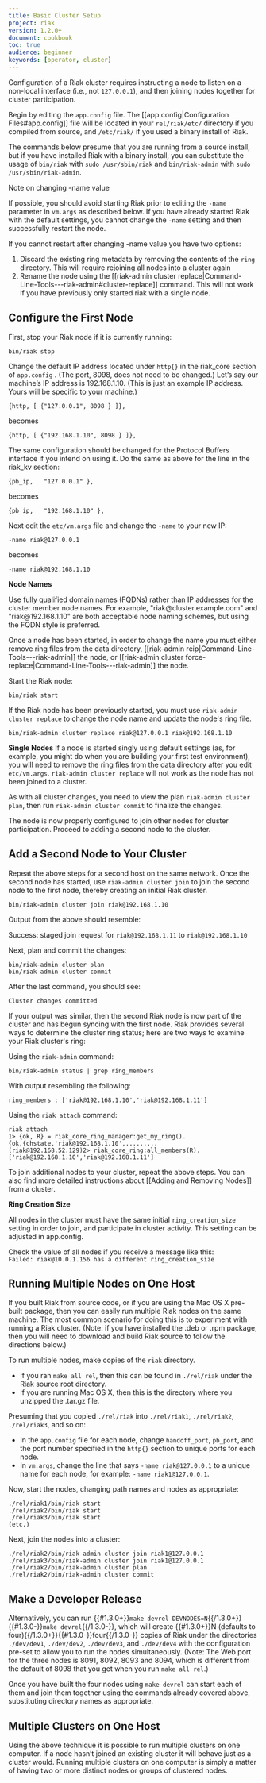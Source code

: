 ```yaml
---
title: Basic Cluster Setup
project: riak
version: 1.2.0+
document: cookbook
toc: true
audience: beginner
keywords: [operator, cluster]
---
```


Configuration of a Riak cluster requires instructing a node to listen on
a non-local interface (i.e., not `127.0.0.1`), and then joining nodes
together for cluster participation.

Begin by editing the `app.config` file. The [[app.config|Configuration Files#app.config]]
file will be located in your `rel/riak/etc/` directory if you compiled
from source, and `/etc/riak/` if you used a binary install of Riak.

The commands below presume that you are running from a source install,
but if you have installed Riak with a binary install, you can substitute
the usage of `bin/riak` with `sudo /usr/sbin/riak` and `bin/riak-admin`
with `sudo /usr/sbin/riak-admin`.

<div class="info"><div class="title">Note on changing -name value</div>
<p>If possible, you should avoid starting Riak prior to editing the
<code>-name</code> parameter in <code>vm.args</code> as described below. If
you have already started Riak with the default settings, you cannot change
the <code>-name</code> setting and then successfully restart the
node.</p>
If you cannot restart after changing -name value you have two options:
<ol>
<li>Discard the existing ring metadata by removing the contents of
the <code>ring</code> directory. This will require rejoining all nodes into
a cluster again</li>
<li>Rename the node using the [[riak-admin cluster replace|Command-Line-Tools---riak-admin#cluster-replace]] command. This will not work if you have previously only started riak with a single node.</li>
</ol>
</div>

Configure the First Node
------------------------

First, stop your Riak node if it is currently running:

    bin/riak stop

Change the default IP address located under `http{}` in the riak_core
section of `app.config` . (The port, 8098, does not need to be changed.)
Let’s say our machine’s IP address is 192.168.1.10. (This is just an
example IP address. Yours will be specific to your machine.)

    {http, [ {"127.0.0.1", 8098 } ]},

becomes

    {http, [ {"192.168.1.10", 8098 } ]},

The same configuration should be changed for the Protocol Buffers interface if you intend on using it. Do the same as above for the line in the riak_kv section:

    {pb_ip,   "127.0.0.1" },

becomes

    {pb_ip,   "192.168.1.10" },


Next edit the `etc/vm.args` file and change the `-name` to your new IP:

    -name riak@127.0.0.1

becomes

    -name riak@192.168.1.10

<div class="info">
<strong>Node Names</strong>
<p>Use fully qualified domain names (FQDNs) rather than IP addresses
for the cluster member node names. For example, "riak@cluster.example.com" and "riak@192.168.1.10" are both acceptable node naming schemes, but using the FQDN style is preferred.</p>
<p>Once a node has been started, in order to change the name you must either remove ring files from the data directory, [[riak-admin reip|Command-Line-Tools---riak-admin]] the node, or [[riak-admin cluster force-replace|Command-Line-Tools---riak-admin]] the node.
</p>
</div>

Start the Riak node:

    bin/riak start

If the Riak node has been previously started, you must use
`riak-admin cluster replace` to change the node name and
update the node's ring file.

    bin/riak-admin cluster replace riak@127.0.0.1 riak@192.168.1.10

<div class="info">
<strong>Single Nodes</strong>
If a node is started singly using default settings (as, for example,
you might do when you are building your first test environment), you
will need to remove the ring files from the data directory after you edit
<code>etc/vm.args</code>. <code>riak-admin cluster replace</code> will not work as the node
has not been joined to a cluster.
</div>

As with all cluster changes, you need to view the plan `riak-admin cluster plan`,
then run `riak-admin cluster commit` to finalize the changes.

The node is now properly configured to join other nodes for cluster
participation. Proceed to adding a second node to the cluster.

Add a Second Node to Your Cluster
---------------------------------

Repeat the above steps for a second host on the same network. Once the
second node has started, use `riak-admin cluster join` to join the second node
to the first node, thereby creating an initial Riak cluster.

    bin/riak-admin cluster join riak@192.168.1.10

Output from the above should resemble:

Success: staged join request for `riak@192.168.1.11` to `riak@192.168.1.10`

Next, plan and commit the changes:

    bin/riak-admin cluster plan
    bin/riak-admin cluster commit

After the last command, you should see:

    Cluster changes committed

If your output was similar, then the second Riak node is now part of the cluster and has begun syncing with the first node. Riak provides several ways to determine the cluster ring status; here are two ways to examine your Riak cluster's ring:

Using the `riak-admin` command:

    bin/riak-admin status | grep ring_members

With output resembling the following:

    ring_members : ['riak@192.168.1.10','riak@192.168.1.11']

Using the `riak attach` command:

    riak attach
    1> {ok, R} = riak_core_ring_manager:get_my_ring().
    {ok,{chstate,'riak@192.168.1.10',.........
    (riak@192.168.52.129)2> riak_core_ring:all_members(R).
    ['riak@192.168.1.10','riak@192.168.1.11']

To join additional nodes to your cluster, repeat the above steps.
You can also find more detailed instructions about [[Adding and Removing Nodes]]
from a cluster.

<div class="info"><strong>Ring Creation Size</strong>
<p>All nodes in the cluster must have the same initial <code>ring_creation_size</code> setting in order to join, and participate in cluster activity. This setting can be adjusted in app.config.</p>
<p>Check the value of all nodes if you receive a message like this:<br/><code>Failed: riak@10.0.1.156 has a different ring_creation_size</code></p></div>

Running Multiple Nodes on One Host
----------------------------------

If you built Riak from source code, or if you are using the Mac OS X
pre-built package, then you can easily run multiple Riak nodes on the
same machine. The most common scenario for doing this is to experiment
with running a Riak cluster. (Note: if you have installed the .deb or
.rpm package, then you will need to download and build Riak source to
follow the directions below.)

To run multiple nodes, make copies of the `riak` directory.

-   If you ran `make all rel`, then this can be found in `./rel/riak`
    under the Riak source root directory.
-   If you are running Mac OS X, then this is the directory where you
    unzipped the .tar.gz file.

Presuming that you copied `./rel/riak` into `./rel/riak1`,
`./rel/riak2`, `./rel/riak3`, and so on:

* In the `app.config` file for each node, change `handoff_port`, `pb_port`, and the port number specified in the `http{}` section to unique ports for each node.
* In `vm.args`, change the line that says `-name riak@127.0.0.1` to a unique name for each node, for example: `-name riak1@127.0.0.1`.

Now, start the nodes, changing path names and nodes as appropriate:

    ./rel/riak1/bin/riak start
    ./rel/riak2/bin/riak start
    ./rel/riak3/bin/riak start
    (etc.)

Next, join the nodes into a cluster:

    ./rel/riak2/bin/riak-admin cluster join riak1@127.0.0.1
    ./rel/riak3/bin/riak-admin cluster join riak1@127.0.0.1
    ./rel/riak2/bin/riak-admin cluster plan
    ./rel/riak2/bin/riak-admin cluster commit

Make a Developer Release
------------------------

Alternatively, you can run {{#1.3.0+}}`make devrel DEVNODES=N`{{/1.3.0+}}
{{#1.3.0-}}`make devrel`{{/1.3.0-}}, which will create
{{#1.3.0+}}N (defaults to four){{/1.3.0+}}{{#1.3.0-}}four{{/1.3.0-}} copies
of Riak under the directories `./dev/dev1`, `./dev/dev2`, `./dev/dev3`,
and `./dev/dev4` with the configuration pre-set to allow you to run the
nodes simultaneously. (Note: The Web port for the three nodes is 8091,
8092, 8093 and 8094, which is different from the default of 8098 that
you get when you run `make all rel`.)

Once you have built the four nodes using `make devrel` can start each of
them and join them together using the commands already covered above,
substituting directory names as appropriate.

Multiple Clusters on One Host
-----------------------------

Using the above technique it is possible to run multiple clusters on one
computer. If a node hasn’t joined an existing cluster it will behave
just as a cluster would. Running multiple clusters on one computer is
simply a matter of having two or more distinct nodes or groups of
clustered nodes.
